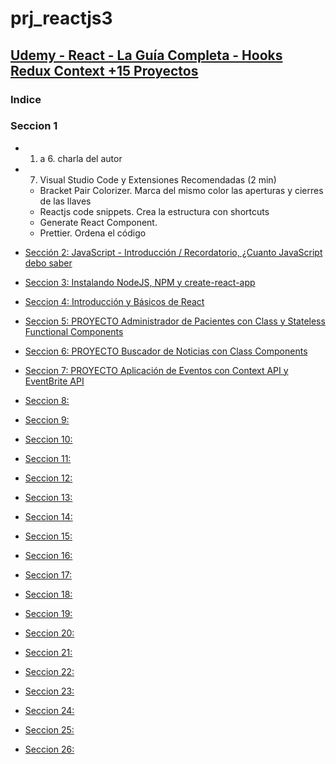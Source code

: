 # prj_reactjs3

## [Udemy - React - La Guía Completa - Hooks Redux Context +15 Proyectos](https://www.udemy.com/react-de-principiante-a-experto-creando-mas-de-10-aplicaciones/)

### Indice

### Seccion 1
- 1. a 6. charla del autor
- 7. Visual Studio Code y Extensiones Recomendadas (2 min)
    - Bracket Pair Colorizer. Marca del mismo color las aperturas y cierres de las llaves
    - Reactjs code snippets. Crea la estructura con shortcuts
    - Generate React Component.
    - Prettier. Ordena el código

- [Sección 2: JavaScript - Introducción / Recordatorio, ¿Cuanto JavaScript debo saber](https://github.com/eacevedof/prj_reactjs3/tree/master/sec02_javascript#secci%C3%B3n-2-javascript---introducci%C3%B3n-)
- [Seccion 3: Instalando NodeJS, NPM y create-react-app](https://github.com/eacevedof/prj_reactjs3/tree/master/sec03_create_react_app#3-instalando-nodejs-npm-y-create-react-app)
- [Seccion 4: Introducción y Básicos de React](https://github.com/eacevedof/prj_reactjs3/tree/master/sec04_intro_basicos_react#4-introducci%C3%B3n-y-b%C3%A1sicos-de-react)
- [Seccion 5: PROYECTO Administrador de Pacientes con Class y Stateless Functional Components](https://github.com/eacevedof/prj_reactjs3/tree/master/sec05_admin_pacientes#5-proyecto-administrador-de-pacientes-con-class-y-stateless-functional-components)
- [Seccion 6: PROYECTO Buscador de Noticias con Class Components](https://github.com/eacevedof/prj_reactjs3/tree/master/sec06_buscador_noticias#6-proyecto-buscador-de-noticias-con-class-components)
- [Seccion 7: PROYECTO Aplicación de Eventos con Context API y EventBrite API]()
- [Seccion 8: ]()
- [Seccion 9: ]()
- [Seccion 10: ]()
- [Seccion 11: ]()
- [Seccion 12: ]()
- [Seccion 13: ]()
- [Seccion 14: ]()
- [Seccion 15: ]()
- [Seccion 16: ]()
- [Seccion 17: ]()
- [Seccion 18: ]()
- [Seccion 19: ]()
- [Seccion 20: ]()
- [Seccion 21: ]()
- [Seccion 22: ]()
- [Seccion 23: ]()
- [Seccion 24: ]()
- [Seccion 25: ]()
- [Seccion 26: ]()


